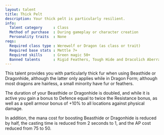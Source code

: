 ```yaml
---
layout: talent
title: Thick Pelt
description: Your thick pelt is particularly resilient.
info:
  Talent category     : Class
  Method of purchase  : During gameplay or character creation
  Personality traits  : None
reqs:
  Required class type : Werewolf or Dragon (as class or trait)
  Required base stats : Mettle 7+
  Required skills     : Green magic 50+
  Banned talents      : Rigid Feathers, Tough Hide and Dracolich Aberration
---
```


This talent provides you with particularly thick fur when using Beasthide or Dragonhide, although the latter only applies while in Dragon Form; although most dragons are hairless, a small minority have fur or feathers.

The duration of your Beasthide or Dragonhide is doubled, and while it is active you gain a bonus to Defence equal to twice the Resistance bonus, as well as a spell armour bonus of +10% to all locations against physical damage.

In addition, the mana cost for boosting Beasthide or Dragonhide is reduced by half, the casting time is reduced from 2 seconds to 1, and the AP cost reduced from 75 to 50.